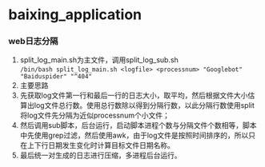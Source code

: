 # baixing_application

### web日志分隔
1. split_log_main.sh为主文件，调用split_log_sub.sh  
  `/bin/bash split_log_main.sh <logfile> <processnum> "Googlebot" "Baiduspider" "^404"`
2. 主要思路  
  1. 先获取log文件第一行和最后一行的日志大小，取平均，然后根据文件大小估算出log文件总行数。使用总行数除以<processnum>得到分隔行数，以此分隔行数使用split将log文件先分隔为近似processnum个小文件；  
  2. 然后调用sub脚本，后台运行，启动脚本进程个数与分隔文件个数相等，脚本中先使用grep过滤，然后使用awk，由于log文件是按照时间排序的，所以只在上下行日期发生变化时计算目标文件日期名称。  
  3. 最后统一对生成的日志进行压缩，多进程后台运行。

